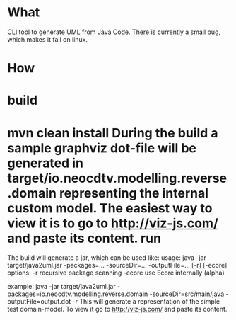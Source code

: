 What
=====
CLI tool to generate UML from Java Code. There is currently a small bug, which makes it fail on linux.

How
=====
build
======
mvn clean install
During the build a sample graphviz dot-file will be generated in target/io.neocdtv.modelling.reverse.domain representing the internal custom model. The easiest way to view it is to go to http://viz-js.com/ and paste its content.
run
======
The build will generate a jar, which can be used like:
usage: java -jar target/java2uml.jar -packages=... -sourceDir=... -outputFile=... [-r] [-ecore]
options:
        -r      recursive package scanning
        -ecore  use Ecore internally (alpha)
        
example: java -jar target/java2uml.jar -packages=io.neocdtv.modelling.reverse.domain -sourceDir=src/main/java -outputFile=output.dot -r
This will generate a representation of the simple test domain-model. To view it go to http://viz-js.com/ and paste its content.


